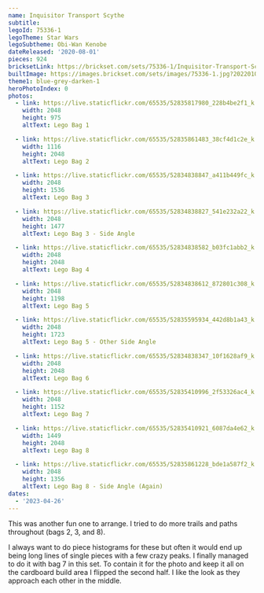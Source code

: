 ```yaml
---
name: Inquisitor Transport Scythe
subtitle:
legoId: 75336-1
legoTheme: Star Wars
legoSubtheme: Obi-Wan Kenobe
dateReleased: '2020-08-01'
pieces: 924
bricksetLink: https://brickset.com/sets/75336-1/Inquisitor-Transport-Scythe
builtImage: https://images.brickset.com/sets/images/75336-1.jpg?202201040356
theme1: blue-grey-darken-1
heroPhotoIndex: 0
photos:
  - link: https://live.staticflickr.com/65535/52835817980_228b4be2f1_k.jpg"
    width: 2048
    height: 975
    altText: Lego Bag 1

  - link: https://live.staticflickr.com/65535/52835861483_38cf4d1c2e_k.jpg
    width: 1116
    height: 2048
    altText: Lego Bag 2

  - link: https://live.staticflickr.com/65535/52834838847_a411b449fc_k.jpg
    width: 2048
    height: 1536
    altText: Lego Bag 3

  - link: https://live.staticflickr.com/65535/52834838827_541e232a22_k.jpg
    width: 2048
    height: 1477
    altText: Lego Bag 3 - Side Angle

  - link: https://live.staticflickr.com/65535/52834838582_b03fc1abb2_k.jpg
    width: 2048
    height: 2048
    altText: Lego Bag 4

  - link: https://live.staticflickr.com/65535/52834838612_872801c308_k.jpg
    width: 2048
    height: 1198
    altText: Lego Bag 5

  - link: https://live.staticflickr.com/65535/52835595934_442d8b1a43_k.jpg
    width: 2048
    height: 1723
    altText: Lego Bag 5 - Other Side Angle

  - link: https://live.staticflickr.com/65535/52834838347_10f1628af9_k.jpg
    width: 2048
    height: 2048
    altText: Lego Bag 6

  - link: https://live.staticflickr.com/65535/52835410996_2f53326ac4_k.jpg
    width: 2048
    height: 1152
    altText: Lego Bag 7

  - link: https://live.staticflickr.com/65535/52835410921_6087da4e62_k.jpg
    width: 1449
    height: 2048
    altText: Lego Bag 8

  - link: https://live.staticflickr.com/65535/52835861228_bde1a587f2_k.jpg
    width: 2048
    height: 1356
    altText: Lego Bag 8 - Side Angle (Again)
dates:
  - '2023-04-26'
---
```


This was another fun one to arrange.
I tried to do more trails and paths throughout (bags 2, 3, and 8).

I always want to do piece histograms for these
but often it would end up being long lines of single pieces with a few crazy peaks.
I finally managed to do it with bag 7 in this set.
To contain it for the photo and keep it all on the cardboard build area I flipped the second half.
I like the look as they approach each other in the middle.
